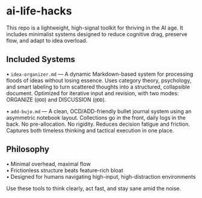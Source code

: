# ai-life-hacks

This repo is a lightweight, high-signal toolkit for thriving in the AI age. It includes minimalist systems designed to reduce cognitive drag, preserve flow, and adapt to idea overload.

## Included Systems

• `idea-organizer.md` — A dynamic Markdown-based system for processing floods of ideas without losing essence. Uses category theory, psychology, and smart labeling to turn scattered thoughts into a structured, collapsible document. Optimized for iterative input and revision, with two modes: ORGANIZE (`@OO`) and DISCUSSION (`@DD`).

• `add-bujo.md` — A clean, OCD/ADD-friendly bullet journal system using an asymmetric notebook layout. Collections go in the front, daily logs in the back. No pre-allocation. No rigidity. Reduces decision fatigue and friction. Captures both timeless thinking and tactical execution in one place.

## Philosophy

• Minimal overhead, maximal flow  
• Frictionless structure beats feature-rich bloat  
• Designed for humans navigating high-input, high-distraction environments

Use these tools to think clearly, act fast, and stay sane amid the noise.
